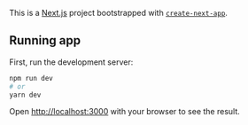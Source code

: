 This is a [Next.js](https://nextjs.org/) project bootstrapped with [`create-next-app`](https://github.com/vercel/next.js/tree/canary/packages/create-next-app).

## Running app

First, run the development server:

```bash
npm run dev
# or
yarn dev
```

Open [http://localhost:3000](http://localhost:3000) with your browser to see the result.
